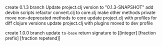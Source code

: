 create 0.1.3 branch
Update project.clj version to "0.1.3-SNAPSHOT"
add devbin scripts
refactor convert.clj to core.clj
make other methods private
move non-deprecated methods to core
update project.clj with profiles for diff clojure versions
update project.clj with plugins moved to dev profile

create 1.0.0 branch
update `to-base` return signature to [[integer] [fraction prefix] [fraction repetend]]

